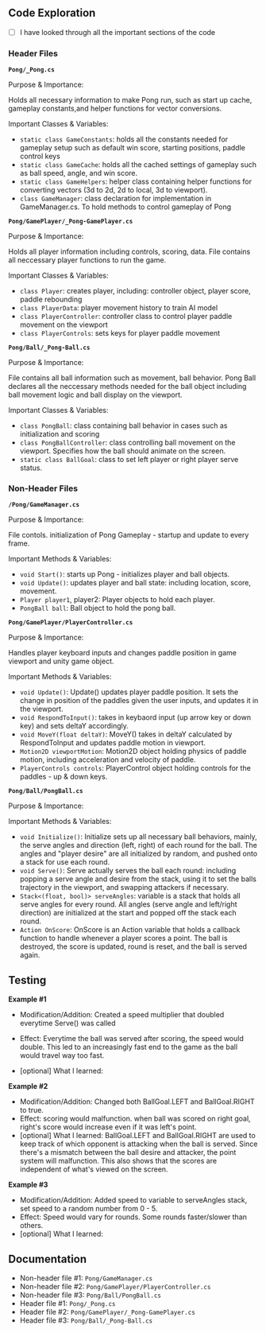 ## Code Exploration
- [ ] I have looked through all the important sections of the code

### Header Files
**`Pong/_Pong.cs`**

Purpose & Importance: 

Holds all necessary information to make Pong run, such as start up cache, gameplay constants,and helper functions for vector conversions.

Important Classes & Variables: 

- `static class GameConstants`: holds all the constants needed for gameplay setup such as default win score, starting positions, paddle control keys
- `static class GameCache`: holds all the cached settings of gameplay such as ball speed, angle, and win score.
- `static class GameHelpers`: helper class containing helper functions for converting vectors (3d to 2d, 2d to local, 3d to viewport).
- `class GameManager`: class declaration for implementation in GameManager.cs. To hold methods to control gameplay of Pong

**`Pong/GamePlayer/_Pong-GamePlayer.cs`**

Purpose & Importance:

Holds all player information including controls, scoring, data. File contains all neccessary player functions to run the game.

Important Classes & Variables:

- `class Player`: creates player, including: controller object, player score, paddle rebounding
- `class PlayerData`: player movement history to train AI model
- `class PlayerController`: controller class to control player paddle movement on the viewport
- `class PlayerControls`: sets keys for player paddle movement

**`Pong/Ball/_Pong-Ball.cs`**

Purpose & Importance:

File contains all ball information such as movement, ball behavior. Pong Ball declares all the neccessary methods needed for the ball object including ball movement logic and ball display on the viewport.

Important Classes & Variables:

- `class PongBall`: class containing ball behavior in cases such as initialization and scoring
- `class PongBallController`: class controlling ball movement on the viewport. Specifies how the ball should animate on the screen.
- `static class BallGoal`: class to set left player or right player serve status.

### Non-Header Files
**`/Pong/GameManager.cs`**

Purpose & Importance: 

File contols. initialization of Pong Gameplay - startup and update to every frame. 

Important Methods & Variables:

- `void Start()`: starts up Pong - initializes player and ball objects.
- `void Update()`: updates player and ball state: including location, score, movement.
- `Player player1`, player2: Player objects to hold each player.
- `PongBall ball`: Ball object to hold the pong ball.

**`Pong/GamePlayer/PlayerController.cs`**

Purpose & Importance: 

Handles player keyboard inputs and changes paddle position in game viewport and unity game object.

Important Methods & Variables:

- `void Update()`: Update() updates player paddle position. It sets the change in position of the paddles given the user inputs, and updates it in the viewport.
- `void RespondToInput()`: takes in keybaord input (up arrow key or down key) and sets deltaY accordingly.
- `void MoveY(float deltaY)`: MoveY() takes in deltaY calculated by RespondToInput and updates paddle motion in viewport.
- `Motion2D viewportMotion`: Motion2D object holding physics of paddle motion, including acceleration and velocity of paddle.
- `PlayerControls controls`: PlayerControl object holding controls for the paddles - up & down keys.

**`Pong/Ball/PongBall.cs`**

Purpose & Importance:

Important Methods & Variables:
- `void Initialize()`: Initialize sets up all necessary ball behaviors, mainly, the serve angles and direction (left, right) of each round for the ball. The angles and "player desire" are all initialized by random, and pushed onto a stack for use each round.
- `void Serve()`: Serve actually serves the ball each round: including popping a serve angle and desire from the stack, using it to set the balls trajectory in the viewport, and swapping attackers if necessary.
- `Stack<(float, bool)> serveAngles`: variable is a stack that holds all serve angles for every round. All angles (serve angle and left/right direction) are initialized at the start and popped off the stack each round.
- `Action OnScore`: OnScore is an Action variable that holds a callback function to handle whenever a player scores a point. The ball is destroyed, the score is updated, round is reset, and the ball is served again.


## Testing
**Example #1**
- Modification/Addition: Created a speed multiplier that doubled everytime Serve() was called

- Effect: Everytime the ball was served after scoring, the speed would double. This led to an increasingly fast end to the game as the ball would travel way too fast.

- [optional] What I learned:

**Example #2**
- Modification/Addition: Changed both BallGoal.LEFT and BallGoal.RIGHT to true.
- Effect: scoring would malfunction. when ball was scored on right goal, right's score would increase even if
it was left's point.
- [optional] What I learned: BallGoal.LEFT and BallGoal.RIGHT are used to keep track of which opponent is attacking when the ball is served. Since there's a mismatch between the ball desire and attacker, the point system will malfunction. This also shows that the scores are independent of what's viewed on the screen. 

**Example #3**
- Modification/Addition: Added speed to variable to serveAngles stack, set speed to a random number from 0 - 5.
- Effect: Speed would vary for rounds. Some rounds faster/slower than others.
- [optional] What I learned:

## Documentation
- Non-header file #1: `Pong/GameManager.cs`
- Non-header file #2: `Pong/GamePlayer/PlayerController.cs`
- Non-header file #3: `Pong/Ball/PongBall.cs`
- Header file #1: `Pong/_Pong.cs`
- Header file #2: `Pong/GamePlayer/_Pong-GamePlayer.cs`
- Header file #3: `Pong/Ball/_Pong-Ball.cs`

